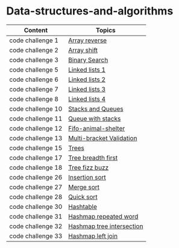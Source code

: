 # Data-structures-and-algorithms

| Content           | Topics                                                                    |
| ----------------- | ------------------------------------------------------------------------- |
| code challenge 1  | [Array reverse](challenges/array_reverse/README.md)                       |
| code challenge 2  | [Array shift](challenges/array_shift/README.md)                           |
| code challenge 3  | [Binary Search](challenges/array_binary_search/README.md)                 |
| code challenge 5  | [Linked lists 1](Data_Structures/linked_list/README.md)                   |
| code challenge 6  | [Linked lists 2](Data_Structures/README.md)                               |
| code challenge 7  | [Linked lists 3](Data_Structures/readme.md)                               |
| code challenge 8  | [Linked lists 4](challenges/ll_zip/README.md)                             |
| code challenge 10 | [Stacks and Queues](Data_Structures/stacks_and_queues/README.md)          |
| code challenge 11 | [Queue with stacks](challenges/queue_with_stacks/README.md)               |
| code challenge 12 | [Fifo-animal-shelter](challenges/fifo_animal_shelter/README.md)           |
| code challenge 13 | [Multi-bracket Validation](challenges/multi_bracket_validation/README.md) |
| code challenge 15 | [Trees](Data_Structures/trees/README.md)                                  |
| code challenge 17 | [Tree breadth first](challenges/tree-breadth-first/README.md)             |
| code challenge 18 | [Tree fizz buzz](challenges/tree_fizz_buzz/README.md)                     |
| code challenge 26 | [Insertion sort](insertionsort/README.md)                                 |
| code challenge 27 | [Merge sort](merge-sort/README.md)                                        |
| code challenge 28 | [Quick sort](quick_sort/README.md)                                        |
| code challenge 30 | [Hashtable](hashtable/README.md)                                          |
| code challenge 31 | [Hashmap repeated word](hashmap-repeated-word/README.md)                  |
| code challenge 32 | [Hashmap tree intersection](hashmap-tree-intersection/README.md)          |
| code challenge 33 | [Hashmap left join](hashmap-left-join/README.md)                          |